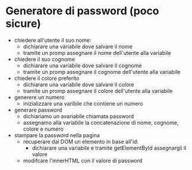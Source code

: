 # Generatore di password (poco sicure)

- chiedere all'utente il suo nome:
  - dichiarare una variabile dove salvare il nome
  - tramite un promp assegnare il nome dell'utente alla variabile
- chiedere il suo cognome
  - dichiarare una variabile dove salvare il cognome
  - tramite un promp assegnare il cognome dell'utente alla variabile
- chiedere il colore preferito
  - dichiarare una variabile dove salvare il colore
  - tramite un promp assegnare il colore dell'utente alla variabile
- generere un numero
  - inizializzare una varibile che contiene un numero
- generare password
  - dichiariamo un avariabile chiamata password
  - assegnamo alla variabile la concatenazione di nome, cognome, colore e numero
- stampare la password nella pagina
  - recuperare dal DOM un elemento in base all'id:
    - dichiarare una variabile e tramite getElementById assegnargli il valore
  - modifcare l'innerHTML con il valore di password
